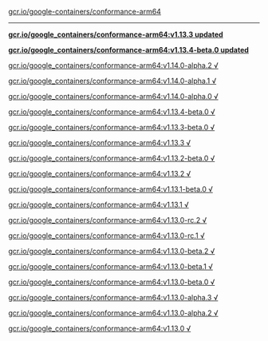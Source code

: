 [gcr.io/google-containers/conformance-arm64](https://hub.docker.com/r/sqeven/conformance-arm64/tags/) 

----
**[gcr.io/google_containers/conformance-arm64:v1.13.3 updated](https://hub.docker.com/r/sqeven/conformance-arm64/tags/)**

**[gcr.io/google_containers/conformance-arm64:v1.13.4-beta.0 updated](https://hub.docker.com/r/sqeven/conformance-arm64/tags/)**

[gcr.io/google_containers/conformance-arm64:v1.14.0-alpha.2 √](https://hub.docker.com/r/sqeven/conformance-arm64/tags/)

[gcr.io/google_containers/conformance-arm64:v1.14.0-alpha.1 √](https://hub.docker.com/r/sqeven/conformance-arm64/tags/)

[gcr.io/google_containers/conformance-arm64:v1.14.0-alpha.0 √](https://hub.docker.com/r/sqeven/conformance-arm64/tags/)

[gcr.io/google_containers/conformance-arm64:v1.13.4-beta.0 √](https://hub.docker.com/r/sqeven/conformance-arm64/tags/)

[gcr.io/google_containers/conformance-arm64:v1.13.3-beta.0 √](https://hub.docker.com/r/sqeven/conformance-arm64/tags/)

[gcr.io/google_containers/conformance-arm64:v1.13.3 √](https://hub.docker.com/r/sqeven/conformance-arm64/tags/)

[gcr.io/google_containers/conformance-arm64:v1.13.2-beta.0 √](https://hub.docker.com/r/sqeven/conformance-arm64/tags/)

[gcr.io/google_containers/conformance-arm64:v1.13.2 √](https://hub.docker.com/r/sqeven/conformance-arm64/tags/)

[gcr.io/google_containers/conformance-arm64:v1.13.1-beta.0 √](https://hub.docker.com/r/sqeven/conformance-arm64/tags/)

[gcr.io/google_containers/conformance-arm64:v1.13.1 √](https://hub.docker.com/r/sqeven/conformance-arm64/tags/)

[gcr.io/google_containers/conformance-arm64:v1.13.0-rc.2 √](https://hub.docker.com/r/sqeven/conformance-arm64/tags/)

[gcr.io/google_containers/conformance-arm64:v1.13.0-rc.1 √](https://hub.docker.com/r/sqeven/conformance-arm64/tags/)

[gcr.io/google_containers/conformance-arm64:v1.13.0-beta.2 √](https://hub.docker.com/r/sqeven/conformance-arm64/tags/)

[gcr.io/google_containers/conformance-arm64:v1.13.0-beta.1 √](https://hub.docker.com/r/sqeven/conformance-arm64/tags/)

[gcr.io/google_containers/conformance-arm64:v1.13.0-beta.0 √](https://hub.docker.com/r/sqeven/conformance-arm64/tags/)

[gcr.io/google_containers/conformance-arm64:v1.13.0-alpha.3 √](https://hub.docker.com/r/sqeven/conformance-arm64/tags/)

[gcr.io/google_containers/conformance-arm64:v1.13.0-alpha.2 √](https://hub.docker.com/r/sqeven/conformance-arm64/tags/)

[gcr.io/google_containers/conformance-arm64:v1.13.0 √](https://hub.docker.com/r/sqeven/conformance-arm64/tags/)

